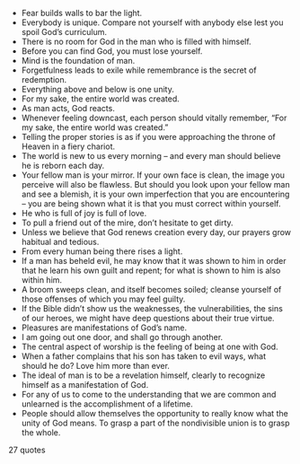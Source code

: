  - Fear builds walls to bar the light.
 - Everybody is unique. Compare not yourself with anybody else lest you spoil God’s curriculum.
 - There is no room for God in the man who is filled with himself.
 - Before you can find God, you must lose yourself.
 - Mind is the foundation of man.
 - Forgetfulness leads to exile while remembrance is the secret of redemption.
 - Everything above and below is one unity.
 - For my sake, the entire world was created.
 - As man acts, God reacts.
 - Whenever feeling downcast, each person should vitally remember, “For my sake, the entire world was created.”
 - Telling the proper stories is as if you were approaching the throne of Heaven in a fiery chariot.
 - The world is new to us every morning – and every man should believe he is reborn each day.
 - Your fellow man is your mirror. If your own face is clean, the image you perceive will also be flawless. But should you look upon your fellow man and see a blemish, it is your own imperfection that you are encountering – you are being shown what it is that you must correct within yourself.
 - He who is full of joy is full of love.
 - To pull a friend out of the mire, don’t hesitate to get dirty.
 - Unless we believe that God renews creation every day, our prayers grow habitual and tedious.
 - From every human being there rises a light.
 - If a man has beheld evil, he may know that it was shown to him in order that he learn his own guilt and repent; for what is shown to him is also within him.
 - A broom sweeps clean, and itself becomes soiled; cleanse yourself of those offenses of which you may feel guilty.
 - If the Bible didn’t show us the weaknesses, the vulnerabilities, the sins of our heroes, we might have deep questions about their true virtue.
 - Pleasures are manifestations of God’s name.
 - I am going out one door, and shall go through another.
 - The central aspect of worship is the feeling of being at one with God.
 - When a father complains that his son has taken to evil ways, what should he do? Love him more than ever.
 - The ideal of man is to be a revelation himself, clearly to recognize himself as a manifestation of God.
 - For any of us to come to the understanding that we are common and unlearned is the accomplishment of a lifetime.
 - People should allow themselves the opportunity to really know what the unity of God means. To grasp a part of the nondivisible union is to grasp the whole.

27 quotes